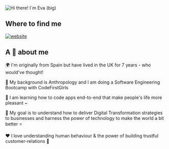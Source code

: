 ![Hi there! I´m Eva (big)](https://github.com/user-attachments/assets/b0541995-c3a9-44cb-9061-e5c0aaa49a80)

## Where to find me
[![website](https://github.com/user-attachments/assets/7392b849-15c3-4e85-9e87-27cc4cadf377)](https://www.linkedin.com/in/eva-perez-chirinos/)
## A 🤏 about me

🌍 I'm originally from Spain but have lived in the UK for 7 years - who would've thought!

📖 My background is Anthropology and I am doing a Software Engineering Bootcamp with CodeFirstGirls 

🌱 I am learning how to code apps end-to-end that make people's life more pleasant ~

🎯 My goal is to understand how to deliver Digital Transformation strategies to businesses and harness the power of technology to make the world a bit better ⭐

❤️ I love understanding human behaviour & the power of building trustful customer-relations 🤝
